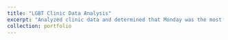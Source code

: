 ```yaml
---
title: "LGBT Clinic Data Analysis"
excerpt: "Analyzed clinic data and determined that Monday was the most popular day for patients of all ages to visit the clinic and Wednesday was the preferred appointment date for Orange County patients. Found that gay and lesbian individuals were more likely to be insured with Cigna, while bi/pan individuals were less likely to be insured with Health-Net or to be uninsured."
collection: portfolio
---
```

